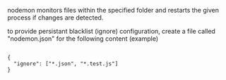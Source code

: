 nodemon monitors files within the specified folder and restarts the given process if changes are detected.

to provide persistant blacklist (ignore) configuration, create a file called "nodemon.json" for the following content (example)

<code>
{
  "ignore": ["*.json", "*.test.js"]
}
</code>